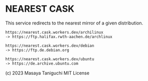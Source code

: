 # NEAREST CASK

This service redirects to the nearest mirror of a given distribution.

    https://nearest.cask.workers.dev/archilinux
    -> https://ftp.halifax.rwth-aachen.de/archlinux

    https://nearest.cask.workers.dev/debian
    -> https://ftp.de.debian.org

    https://nearest.cask.workers.dev/ubuntu
    -> https://de.archive.ubuntu.com

(c) 2023 Masaya Taniguchi
MIT License
